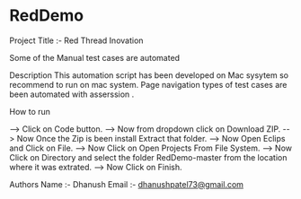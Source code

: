 # RedDemo
Project Title :- Red Thread Inovation

Some of the Manual test cases are automated

Description
This automation script has been developed on Mac sysytem so recommend to run on mac system.
Page navigation types of test cases are been automated with asserssion . 

How to run

--> Click on Code button. 
--> Now from dropdown click on Download ZIP. 
--> Now Once the Zip is been install Extract that folder. 
--> Now Open Eclips and Click on File. 
--> Now Click on Open Projects From File System. 
--> Now Click on Directory and select the folder RedDemo-master from the location where it was extrated.
--> Now Click on Finish.

Authors
Name :- Dhanush 
Email :- dhanushpatel73@gmail.com
